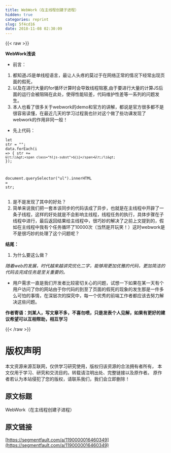 ```yaml
---
title: WebWork（在主线程创建子进程）
hidden: true
categories: reprint
slug: 5f4cd16
date: 2018-11-08 02:30:09
---
```


{{< raw >}}
<p><strong>WebWork&#x6D45;&#x8C08;</strong></p><ul><li>&#x524D;&#x8A00;&#xFF1A;</li></ul><ol><li>&#x90FD;&#x77E5;&#x9053;JS&#x662F;&#x5355;&#x7EBF;&#x7A0B;&#x8BED;&#x8A00;&#xFF0C;&#x6700;&#x8BA9;&#x4EBA;&#x5934;&#x75BC;&#x7684;&#x83AB;&#x8FC7;&#x4E8E;&#x5728;&#x7F51;&#x7EDC;&#x6B63;&#x5E38;&#x7684;&#x60C5;&#x51B5;&#x4E0B;&#x7ECF;&#x5E38;&#x51FA;&#x73B0;&#x9875;&#x9762;&#x7684;&#x5047;&#x6B7B;&#xFF0C;</li><li>&#x4EE5;&#x53CA;&#x5728;&#x8FDB;&#x884C;&#x5927;&#x91CF;&#x7684;for&#x5FAA;&#x73AF;&#x8BA1;&#x7B97;&#x65F6;&#x4F1A;&#x5BFC;&#x81F4;&#x7EBF;&#x7A0B;&#x963B;&#x585E;,&#x7531;&#x4E8E;&#x8981;&#x8FDB;&#x884C;&#x5927;&#x91CF;&#x7684;&#x8BA1;&#x7B97;JS&#x540E;&#x9762;&#x7684;&#x8FD0;&#x884C;&#x4F1A;&#x88AB;&#x963B;&#x9694;&#x5728;&#x6B64;&#x5904;&#xFF0C;&#x4F7F;&#x5F97;&#x6027;&#x80FD;&#x8F83;&#x5DEE;&#xFF0C;&#x4EE3;&#x7801;&#x7EF4;&#x62A4;&#x6027;&#x5DEE;&#x7B49;&#x4E00;&#x7CFB;&#x5217;&#x7684;&#x95EE;&#x9898;&#x53D1;&#x751F;&#x3002;</li><li>&#x672C;&#x4EBA;&#x4E5F;&#x770B;&#x4E86;&#x5F88;&#x591A;&#x5173;&#x4E8E;webwork&#x7684;demo&#x548C;&#x5B98;&#x65B9;&#x7684;&#x8BB2;&#x89E3;&#xFF0C;&#x90FD;&#x8BF4;&#x662F;&#x5B98;&#x65B9;&#x5F88;&#x591A;&#x90FD;&#x4E0D;&#x662F;&#x5F88;&#x5BB9;&#x6613;&#x8BFB;&#x61C2;&#xFF0C;&#x5728;&#x6700;&#x8FD1;&#x51E0;&#x5929;&#x7684;&#x5B66;&#x4E60;&#x8FC7;&#x7A0B;&#x6211;&#x4E5F;&#x9488;&#x5BF9;&#x8FD9;&#x4E2A;&#x505A;&#x4E86;&#x4E9B;&#x529F;&#x8BFE;&#x53D1;&#x73B0;&#x4E86;webwork&#x7684;&#x4F5C;&#x7528;&#x975E;&#x540C;&#x4E00;&#x822C;&#xFF01;</li></ol><ul><li>&#x5148;&#x4E0A;&#x4EE3;&#x7801;&#xFF1A;</li></ul><div class="widget-codetool" style="display:none"><div class="widget-codetool--inner"><span class="selectCode code-tool" data-toggle="tooltip" data-placement="top" title="" data-original-title="&#x5168;&#x9009;"></span> <span type="button" class="copyCode code-tool" data-toggle="tooltip" data-placement="top" data-clipboard-text=" let worker = new Worker(&quot;work.js&quot;)//&#x6B64;&#x5904;&#x5199;&#x5F85;&#x5904;&#x7406;&#x7684;&#x5730;&#x5740;
         let data = [1, 2, 3, 4, 5, 6, 7]
         worker.postMessage(data);

         worker.onmessage = function(event) {
             console.log(event.data)
             document.querySelector(&quot;ul&quot;).innerHTML = event.data
         }
         
         //&#x6B64;&#x90E8;&#x5206;&#x662F;work.js&#x4E2D;
         this.addEventListener(&quot;message&quot;, (data) =&gt; {
                let str = render(data.data)
                this.postMessage(str)
         })


    function render(data) {
            let str = &apos;&apos;
            data.forEach(i =&gt; {
                str += `&lt;li&gt;${i}&lt;/li&gt;`
            });
          return str
    }" title="" data-original-title="&#x590D;&#x5236;"></span> <span type="button" class="saveToNote code-tool" data-toggle="tooltip" data-placement="top" title="" data-original-title="&#x653E;&#x8FDB;&#x7B14;&#x8BB0;"></span></div></div><pre class="hljs javascript"><code> <span class="hljs-keyword">let</span> worker = <span class="hljs-keyword">new</span> Worker(<span class="hljs-string">&quot;work.js&quot;</span>)<span class="hljs-comment">//&#x6B64;&#x5904;&#x5199;&#x5F85;&#x5904;&#x7406;&#x7684;&#x5730;&#x5740;</span>
         <span class="hljs-keyword">let</span> data = [<span class="hljs-number">1</span>, <span class="hljs-number">2</span>, <span class="hljs-number">3</span>, <span class="hljs-number">4</span>, <span class="hljs-number">5</span>, <span class="hljs-number">6</span>, <span class="hljs-number">7</span>]
         worker.postMessage(data);

         worker.onmessage = <span class="hljs-function"><span class="hljs-keyword">function</span>(<span class="hljs-params">event</span>) </span>{
             <span class="hljs-built_in">console</span>.log(event.data)
             <span class="hljs-built_in">document</span>.querySelector(<span class="hljs-string">&quot;ul&quot;</span>).innerHTML = event.data
         }
         
         <span class="hljs-comment">//&#x6B64;&#x90E8;&#x5206;&#x662F;work.js&#x4E2D;</span>
         <span class="hljs-keyword">this</span>.addEventListener(<span class="hljs-string">&quot;message&quot;</span>, (data) =&gt; {
                <span class="hljs-keyword">let</span> str = render(data.data)
                <span class="hljs-keyword">this</span>.postMessage(str)
         })


    <span class="hljs-function"><span class="hljs-keyword">function</span> <span class="hljs-title">render</span>(<span class="hljs-params">data</span>) </span>{
            <span class="hljs-keyword">let</span> str = <span class="hljs-string">&apos;&apos;</span>
            data.forEach(<span class="hljs-function"><span class="hljs-params">i</span> =&gt;</span> {
                str += <span class="hljs-string">`&lt;li&gt;<span class="hljs-subst">${i}</span>&lt;/li&gt;`</span>
            });
          <span class="hljs-keyword">return</span> str
    }</code></pre><ol><li>&#x6B63;&#x5982;&#x60A8;&#x6240;&#x770B;&#x5230;&#x7684;&#xFF0C;&#x8FD9;&#x5C31;&#x662F;&#x4E00;&#x4E2A;&#x7B80;&#x5355;&#x7684;Demo&#xFF1A;</li><li>&#x4F46;&#x662F;&#x4F60;&#x5728;&#x4E4B;&#x540E;&#x518D;&#x8865;&#x4E00;&#x53E5;&#x7B80;&#x5355;&#x7684;console.log&#xFF08;1&#xFF09;&#x5C31;&#x80FD;&#x591F;&#x770B;&#x51FA;&#x7ED3;&#x679C;&#x4E86;&#xFF0C;</li><li>&#x6253;&#x5F00;F12(&#x4F20;&#x8BF4;&#x4E2D;&#x7684;&#x5F00;&#x53D1;&#x8005;&#x6A21;&#x5F0F;)&#x4F60;&#x4F1A;&#x60CA;&#x5947;&#x7684;&#x53D1;&#x73B0;&#x5355;&#x7EBF;&#x7A0B;&#x8BED;&#x8A00;&#x5C45;&#x7136;&#x5148;&#x8F93;&#x51FA;&#x4E86;1&#x7136;&#x540E;&#x5728;UL&#x4E2D;&#x6DFB;&#x52A0;&#x4E86;&#x8282;&#x70B9;&#xFF0C;</li></ol><ul><li>&#x601D;&#x8003;&#xFF1F;</li></ul><ol><li>&#x7167;&#x4EE5;&#x524D;&#x7684;&#x5199;&#x6CD5;&#x6211;&#x4EEC;&#x80AF;&#x5B9A;&#x4F1A;&#x8FD9;&#x6837;&#x505A;&#xFF1A;</li></ol><div class="widget-codetool" style="display:none"><div class="widget-codetool--inner"><span class="selectCode code-tool" data-toggle="tooltip" data-placement="top" title="" data-original-title="&#x5168;&#x9009;"></span> <span type="button" class="copyCode code-tool" data-toggle="tooltip" data-placement="top" data-clipboard-text="let str = &quot;&quot;;
data.forEach(i =&gt; {
                str += `&lt;li&gt;${i}&lt;/li&gt;`
});

document.querySelector(&quot;ul&quot;).innerHTML = str;" title="" data-original-title="&#x590D;&#x5236;"></span> <span type="button" class="saveToNote code-tool" data-toggle="tooltip" data-placement="top" title="" data-original-title="&#x653E;&#x8FDB;&#x7B14;&#x8BB0;"></span></div></div><pre class="hljs javascript"><code><span class="hljs-keyword">let</span> str = <span class="hljs-string">&quot;&quot;</span>;
data.forEach(<span class="hljs-function"><span class="hljs-params">i</span> =&gt;</span> {
                str += <span class="hljs-string">`&lt;li&gt;<span class="hljs-subst">${i}</span>&lt;/li&gt;`</span>
});

<span class="hljs-built_in">document</span>.querySelector(<span class="hljs-string">&quot;ul&quot;</span>).innerHTML = str;</code></pre><ol><li>&#x662F;&#x4E0D;&#x662F;&#x53D1;&#x73B0;&#x4E86;&#x5176;&#x4E2D;&#x7684;&#x597D;&#x5904;&#xFF1F;</li><li>&#x7B80;&#x5355;&#x6765;&#x8BF4;&#x6211;&#x4EEC;&#x628A;&#x4E00;&#x5957;&#x672C;&#x8BE5;&#x540C;&#x6B65;&#x7684;&#x4EE3;&#x7801;&#x8BE5;&#x6210;&#x4E86;&#x5F02;&#x6B65;&#xFF0C;&#x4E5F;&#x5C31;&#x662F;&#x5728;&#x4E3B;&#x7EBF;&#x7A0B;&#x4E2D;&#x5F00;&#x8F9F;&#x4E86;&#x4E00;&#x6761;&#x5B50;&#x7EBF;&#x7A0B;&#xFF0C;&#x8FD9;&#x6837;&#x7684;&#x597D;&#x5904;&#x5C31;&#x662F;&#x4E0D;&#x4F1A;&#x5F71;&#x54CD;&#x4E3B;&#x7EBF;&#x7A0B;&#xFF0C;&#x7EBF;&#x7A0B;&#x4EFB;&#x52A1;&#x7684;&#x6267;&#x884C;&#xFF0C;&#x5177;&#x4F53;&#x6B65;&#x9AA4;&#x5728;&#x5B50;&#x7EBF;&#x7A0B;&#x4E2D;&#x8FDB;&#x884C;&#xFF0C;&#x6700;&#x540E;&#x8FD4;&#x56DE;&#x7ED3;&#x679C;&#x7ED9;&#x4E3B;&#x7EBF;&#x7A0B;&#x4E2D;&#xFF0C;&#x5F88;&#x5DE7;&#x5999;&#x7684;&#x89E3;&#x51B3;&#x4E86;&#x4E4B;&#x524D;&#x4E0A;&#x6587;&#x63D0;&#x5230;&#x7684;&#xFF0C;&#x5047;&#x5982;&#x5728;&#x4E3B;&#x7EBF;&#x7A0B;&#x4E2D;&#x6211;&#x6709;&#x4E2A;&#x4EFB;&#x52A1;&#x5FAA;&#x73AF;&#x4E86;10000&#x6B21;&#xFF08;&#x5F53;&#x7136;&#x662F;&#x5F00;&#x73A9;&#x7B11;&#xFF01;&#xFF09;&#x8FD9;&#x65F6;webwork&#x662F;&#x4E0D;&#x662F;&#x5F88;&#x5DE7;&#x5999;&#x7684;&#x5904;&#x7406;&#x4E86;&#x8FD9;&#x4E2A;&#x95EE;&#x9898;&#x5462;&#xFF1F;</li></ol><p><strong>&#x7ED3;&#x5C3E;&#xFF1A;</strong></p><ol><li>&#x4E3A;&#x4EC0;&#x4E48;&#x8981;&#x8FD9;&#x4E48;&#x505A;&#xFF1F;</li></ol><p><em>&#x968F;&#x7740;web&#x7684;&#x53D1;&#x5C55;&#xFF0C;&#x65F6;&#x4EE3;&#x8D8A;&#x6765;&#x8D8A;&#x8BB2;&#x7A76;&#x4F18;&#x5316;&#x4E8C;&#x5B57;&#xFF0C;&#x80FD;&#x591F;&#x7528;&#x66F4;&#x52A0;&#x4F18;&#x96C5;&#x7684;&#x4EE3;&#x7801;&#xFF0C;&#x66F4;&#x52A0;&#x7B80;&#x6D01;&#x7684;&#x4EE3;&#x7801;&#x53BB;&#x5B8C;&#x6210;&#x4EFB;&#x52A1;&#x662F;&#x81F3;&#x5173;&#x91CD;&#x8981;&#x7684;&#x3002;</em></p><ul><li>&#x7528;&#x6237;&#x9700;&#x6C42;&#x4E00;&#x76F4;&#x662F;&#x6211;&#x4EEC;&#x5F00;&#x53D1;&#x8005;&#x6BD4;&#x8F83;&#x5BC6;&#x5207;&#x5173;&#x5FC3;&#x7684;&#x95EE;&#x9898;&#xFF0C;&#x8BD5;&#x60F3;&#x4E00;&#x4E0B;&#x5982;&#x679C;&#x5728;&#x67D0;&#x4E00;&#x5929;&#x6709;&#x4E2A;&#x7528;&#x6237;&#x8BBF;&#x95EE;&#x4E86;&#x4F60;&#x7684;&#x7F51;&#x7AD9;&#x7531;&#x4E8E;&#x4F60;&#x4EE3;&#x7801;&#x7684;&#x5230;&#x81F3;&#x4E86;&#x9875;&#x9762;&#x7684;&#x5047;&#x6B7B;&#x7684;&#x73B0;&#x8C61;&#x7684;&#x53D1;&#x751F;&#x90A3;&#x662F;&#x4E00;&#x4EF6;&#x591A;&#x4E48;&#x53EF;&#x6015;&#x7684;&#x4E8B;&#x60C5;&#xFF0C;&#x5728;&#x6DF1;&#x5C42;&#x6B21;&#x7684;&#x63A2;&#x7A76;&#x4E2D;&#xFF0C;&#x6BCF;&#x4E00;&#x4E2A;&#x4F18;&#x79C0;&#x7684;&#x524D;&#x7AEF;&#x5DE5;&#x4F5C;&#x8005;&#x90FD;&#x5E94;&#x8BE5;&#x53BB;&#x52AA;&#x529B;&#x89E3;&#x51B3;&#x8FD9;&#x4E9B;&#x95EE;&#x9898;&#x3002;</li></ul><p><strong>&#x4F5C;&#x8005;&#x5BC4;&#x8BED;&#xFF1A;&#x5218;&#x67D0;&#x4EBA;&#xFF0C;&#x5199;&#x6587;&#x7AE0;&#x4E0D;&#x591A;&#xFF0C;&#x4E0D;&#x559C;&#x52FF;&#x55B7;&#xFF0C;&#x53EA;&#x662F;&#x53D1;&#x8868;&#x4E2A;&#x4EBA;&#x89C1;&#x89E3;&#xFF0C;&#x5982;&#x679C;&#x6709;&#x66F4;&#x597D;&#x7684;&#x5EFA;&#x8BAE;&#x5E0C;&#x671B;&#x53EF;&#x4EE5;&#x4E92;&#x76F8;&#x5E2E;&#x52A9;&#xFF0C;&#x76F8;&#x4E92;&#x5B66;&#x4E60;</strong></p>
{{< /raw >}}

# 版权声明
本文资源来源互联网，仅供学习研究使用，版权归该资源的合法拥有者所有，
本文仅用于学习、研究和交流目的。转载请注明出处、完整链接以及原作者。
原作者若认为本站侵犯了您的版权，请联系我们，我们会立即删除！

## 原文标题
WebWork（在主线程创建子进程）

## 原文链接
[https://segmentfault.com/a/1190000016460349](https://segmentfault.com/a/1190000016460349)

